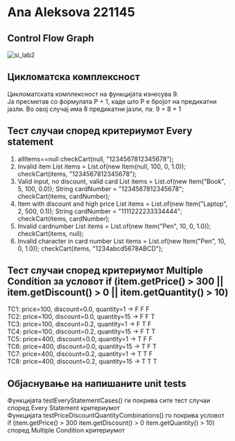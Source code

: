 # **Ana Aleksova 221145**

## Control Flow Graph

![si_lab2](https://github.com/user-attachments/assets/8d0d7a7e-7fc5-4619-a37a-99e2f2b1f5f4)

## Цикломатска комплексност   
Цикломатската комплексност на функцијата изнесува 9.    
Ја пресметав со формулата P + 1, каде што P е бројот на предикатни јазли. Во овој случај има 8 предикатни јазли, па:
9 = 8 + 1


## Тест случаи според критериумот Every statement
1. allItems==null
checkCart(null, "1234567812345678"); 
2. Invalid item
List<Item> items = List.of(new Item(null, 100, 0, 1.0));
checkCart(items, "1234567812345678");
3. Valid input, no discount, valid card
List<Item> items = List.of(new Item("Book", 5, 100, 0.0));
String cardNumber = "1234567812345678";
checkCart(items, cardNumber);
4. Item with discount and high price
List<Item> items = List.of(new Item("Laptop", 2, 500, 0.1));
String cardNumber = "1111222233334444";
checkCart(items, cardNumber);
5. Invalid cardnumber
List<Item> items = List.of(new Item("Pen", 10, 0, 1.0));
checkCart(items, null);
6. Invalid character in card number
List<Item> items = List.of(new Item("Pen", 10, 0, 1.0));
checkCart(items, "1234abcd5678ABCD");

## Тест случаи според критериумот Multiple Condition за условот if (item.getPrice() > 300 || item.getDiscount() > 0 || item.getQuantity() > 10)  
TC1: price=100, discount=0.0, quantity=1 → F F F   
TC2: price=100, discount=0.0, quantity=15 → F F T  
TC3: price=100, discount=0.2, quantity=1 → F T F   
TC4: price=100, discount=0.2, quantity=15 → F T T  
TC5: price=400, discount=0.0, quantity=1 → T F F  
TC6: price=400, discount=0.0, quantity=15 → T F T  
TC7: price=400, discount=0.2, quantity=1 → T T F  
TC8: price=400, discount=0.2, quantity=15 → T T T  

## Објаснување на напишаните unit tests

Функцијата testEveryStatementCases() ги покрива сите тест случаи според Every Statement критериумот  
Функцијата testPriceDiscountQuantityCombinations() го покрива условот if (item.getPrice() > 300  item.getDiscount() > 0  item.getQuantity() > 10) според Multiple Condition критериумот



